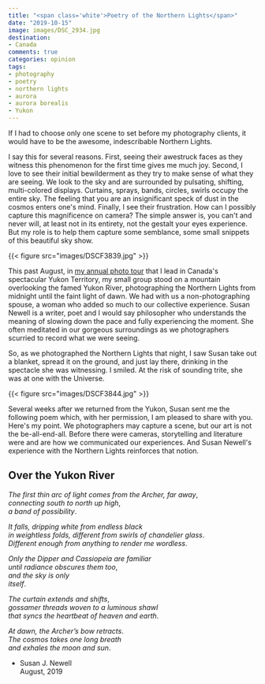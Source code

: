 ```yaml
---
title: "<span class='white'>Poetry of the Northern Lights</span>"
date: "2019-10-15"
image: images/DSC_2934.jpg
destination:
- Canada
comments: true
categories: opinion
tags:
- photography
- poetry
- northern lights
- aurora
- aurora borealis
- Yukon
---
```


If I had to choose only one scene to set before my photography clients, it would have to be the awesome, indescribable Northern Lights. 

I say this for several reasons. First, seeing their awestruck faces as they witness this phenomenon for the first time gives me much joy. Second, I love to see their initial bewilderment as they try to make sense of what they are seeing. We look to the sky and are surrounded by pulsating, shifting, multi-colored displays. Curtains, sprays, bands, circles, swirls occupy the entire sky. The feeling that you are an insignificant speck of dust in the cosmos enters one's mind. Finally, I see their frustration. How can I possibly capture this magnificence on camera? The simple answer is, you can't and never will, at least not in its entirety, not the gestalt your eyes experience. But my role is to help them capture some semblance, some small snippets of this beautiful sky show. 

{{< figure src="images/DSCF3839.jpg" >}}

This past August, in [my annual photo tour](https://lesterpickerphoto.com/products/yukon-adventure-tour/) that I lead in Canada's spectacular Yukon Territory, my small group stood on a mountain overlooking the famed Yukon River, photographing the Northern Lights from midnight until the faint light of dawn. We had with us a non-photographing spouse, a woman who added so much to our collective experience. Susan Newell is a writer, poet and I would say philosopher who understands the meaning of slowing down the pace and fully experiencing the moment. She often meditated in our gorgeous surroundings as we photographers scurried to record what we were seeing. 

So, as we photographed the Northern Lights that night, I saw Susan take out a blanket, spread it on the ground, and just lay there, drinking in the spectacle she was witnessing. I smiled. At the risk of sounding trite, she was at one with the Universe. 

{{< figure src="images/DSCF3844.jpg" >}}

Several weeks after we returned from the Yukon, Susan sent me the following poem which, with her permission, I am pleased to share with you. Here's my point. We photographers may capture a scene, but our art is not the be-all-end-all. Before there were cameras, storytelling and literature were and are how we communicated our experiences. And Susan Newell's experience with the Northern Lights reinforces that notion. 


## Over the Yukon River

*The first thin arc of light comes from the Archer, far away*,<br>
*connecting south to north up high*,<br> 
*a band of possibility*. 

*It falls, dripping white from endless black*<br>
*in weightless folds, different from swirls of chandelier glass*.<br> 
*Different enough from anything to render me wordless*. 

*Only the Dipper and Cassiopeia are familiar*<br>
*until radiance obscures them too*,<br> 
*and the sky is only*<br> 
*itself*. 

*The curtain extends and shifts*,<br> 
*gossamer threads woven to a luminous shawl*<br>
*that syncs the heartbeat of heaven and earth*.<br>

*At dawn, the Archer’s bow retracts*.<br>
*The cosmos takes one long breath*<br> 
*and exhales the moon and sun*.

- Susan J. Newell<br>
August, 2019